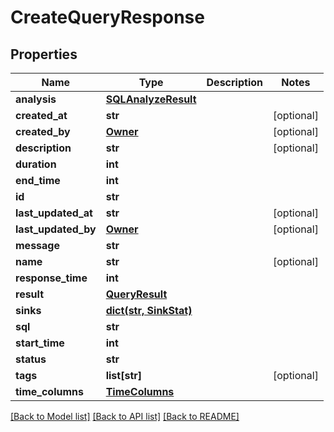 # CreateQueryResponse

## Properties
Name | Type | Description | Notes
------------ | ------------- | ------------- | -------------
**analysis** | [**SQLAnalyzeResult**](SQLAnalyzeResult.md) |  | 
**created_at** | **str** |  | [optional] 
**created_by** | [**Owner**](Owner.md) |  | [optional] 
**description** | **str** |  | [optional] 
**duration** | **int** |  | 
**end_time** | **int** |  | 
**id** | **str** |  | 
**last_updated_at** | **str** |  | [optional] 
**last_updated_by** | [**Owner**](Owner.md) |  | [optional] 
**message** | **str** |  | 
**name** | **str** |  | [optional] 
**response_time** | **int** |  | 
**result** | [**QueryResult**](QueryResult.md) |  | 
**sinks** | [**dict(str, SinkStat)**](SinkStat.md) |  | 
**sql** | **str** |  | 
**start_time** | **int** |  | 
**status** | **str** |  | 
**tags** | **list[str]** |  | [optional] 
**time_columns** | [**TimeColumns**](TimeColumns.md) |  | 

[[Back to Model list]](../README.md#documentation-for-models) [[Back to API list]](../README.md#documentation-for-api-endpoints) [[Back to README]](../README.md)

